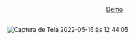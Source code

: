 <div align="center">
  <a href="https://onclick-button-adrianalatorre.netlify.app/" target="_blank">Demo</a>
  </div>
  <br/>

![Captura de Tela 2022-05-16 às 12 44 05](https://user-images.githubusercontent.com/101880897/168632827-4374ad3a-8b1a-43c0-8893-735fc5741832.png)
